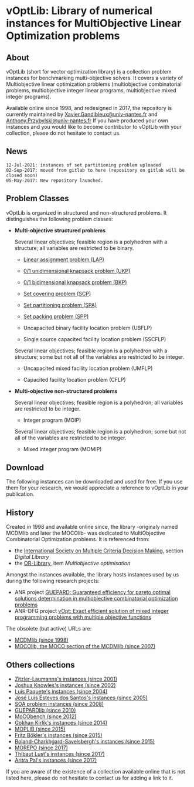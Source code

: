 # vOptLib: Library of numerical instances for MultiObjective Linear Optimization problems
	
## About 
vOptLib (short for vector optimization library) is a collection problem instances for benchmarking multi-objective solvers.
It covers a variety of Multiobjective linear optimization problems (multiobjective combinatorial problems, multiobjective integer linear programs, multiobjective mixed integer programs).

Available online since 1998, and redesigned in 2017, the repository is currently maintained by Xavier.Gandibleux@univ-nantes.fr and Anthony.Przybylski@univ-nantes.fr  If you have produced your own instances and you would like to become contributor to vOptLib with your collection, please do not hesitate to contact us.

## News
	12-Jul-2021: instances of set partitioning problem uploaded
	02-Sep-2017: moved from gitlab to here (repository on gitlab will be closed soon)
	05-May-2017: New repository launched.
 

## Problem Classes
vOptLib is organized in structured and non-structured problems.
It distinguishes the following problem classes:

+ **Multi-objective structured problems**

    Several linear objectives; feasible region is a polyhedron with a structure; all variables are restricted to be binary.

    - [Linear assignment problem (LAP)](LAP/readme.md) 

    - [0/1 unidimensional knapsack problem (UKP)](UKP/readme.md)     

    - [0/1 bidimensional knapsack problem (BKP)](BKP/readme.md)  
    
    - [Set covering problem (SCP)](SCP/readme.md)    

    - [Set partitioning problem (SPA)](SPA/readme.md) 
    
    - [Set packing problem (SPP)](SPP/readme.md)    
    
    - Uncapacited binary facility location problem (UBFLP) 
    
    - Single source capacited facility location problem (SSCFLP)
    
    Several linear objectives; feasible region is a polyhedron with a structure; some but not all of the variables are restricted to be integer.        

    - Uncapacited mixed facility location problem (UMFLP) 
    
    - Capacited facility location problem (CFLP)  


+ **Multi-objective non-structured problems**

    Several linear objectives; feasible region is a polyhedron; all variables are restricted to be integer.
    
    - Integer program (MOIP) 
    
    Several linear objectives; feasible region is a polyhedron; some but not all of the variables are restricted to be integer.

    - Mixed integer program (MOMIP)
    

## Download
The following instances can be downloaded and used for free. 
If you use them for your research, we would appreciate a reference to vOptLib in your publication. 


## History
Created in 1998 and available online since, the library -originaly named MCDMlib and later the MOCOlib- was dedicated to MultiObjective Combinatorial Optimization problems. 
It is referenced from: 
+ the [International Society on Multiple Criteria Decision Making](http://www.mcdmsociety.org/), section *Digital Library*
+ the [OR-Library](http://people.brunel.ac.uk/~mastjjb/jeb/info.html), item *Multiobjective optimisation*

Amongst the instances available, the library hosts instances used by us during the following research projects:
+ ANR project [GUEPARD: Guaranteed efficiency for pareto optimal solutions determination in multiobjective combinatorial optimization problems](http://guepard.lip6.fr/)
+ ANR-DFG project [vOpt: Exact efficient solution of mixed integer programming problems with multiple objective functions](https://vopt-anr-dfg.univ-nantes.fr/)

The obsolete (but active) URLs are:
+ [MCDMlib (since 1998)](http://web.archive.org/web/20061205225020/http://www.univ-valenciennes.fr:80/ROAD/MCDM/)
+ [MOCOlib, the MOCO section of the MCDMlib (since 2007)](http://xgandibleux.free.fr/MOCOlib/index.html)

## Others collections
- [Zitzler-Laumanns's instances (since 2001)](http://www.tik.ee.ethz.ch/sop/download/supplementary/testProblemSuite/)
- [Joshua Knowles's instances (since 2002)](http://www.cs.bham.ac.uk/~jdk/mQAP/)
- [Luís Paquete's instances (since 2004)](https://apps.uc.pt/mypage/faculty/uc26679/en/software#BD)
- [José Luis Esteves dos Santos's instances (since 2005)](http://www.mat.uc.pt/%7Ezeluis/INVESTIG/MSPP/mspp.htm#The_library)
- [SOA problem instances (since 2008)](http://soa.iti.es/problem-instances)
- [GUEPARDlib (since 2010)](http://guepard.lip6.fr/Main/GuepardLib)
- [MoCObench (since 2012)](http://mocobench.sourceforge.net/)
- [Gokhan Kirlik's instances (since 2014)](http://home.ku.edu.tr/~moolibrary/)
- [MOPLIB (since 2015)](http://moplib.zib.de/)
- [Fritz Bökler's instances (since 2015)](https://ls11-www.cs.tu-dortmund.de/staff/boekler/moco-instances)
- [Boland-Charkhgard-Savelsbergh's instances (since 2015)](http://www.eng.usf.edu/~hcharkhgard/library.html)
- [MOREPO (since 2017)](https://github.com/MCDMSociety/MOrepo)
- [Thibaut Lust's instances (since 2017)](https://www.ceadar.dit.ie/thibautlust/Research.html#Top)
- [Aritra Pal's instances (since 2017)](https://github.com/aritrasep/Modolib.jl)

If you are aware of the existence of a collection available online that is not listed here, please do not hesitate to contact us for adding a link to it.
